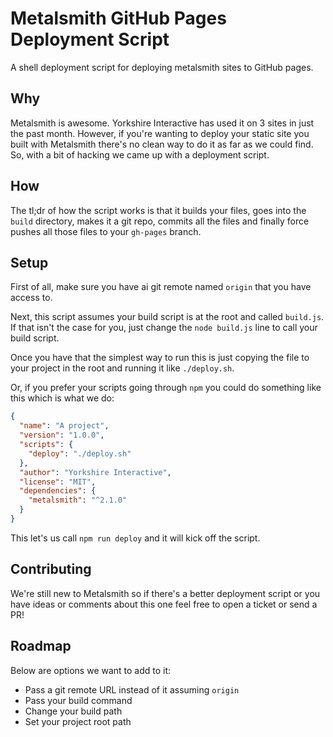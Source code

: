 # Metalsmith GitHub Pages Deployment Script

A shell deployment script for deploying metalsmith sites to GitHub pages.

## Why

Metalsmith is awesome. Yorkshire Interactive has used it on 3 sites in just the
past month. However, if you're wanting to deploy your static site you built
with Metalsmith there's no clean way to do it as far as we could find. So, with
a bit of hacking we came up with a deployment script.

## How

The tl;dr of how the script works is that it builds your files, goes into the
`build` directory, makes it a git repo, commits all the files and finally force
pushes all those files to your `gh-pages` branch.

## Setup

First of all, make sure you have ai git remote named `origin` that you have
access to.

Next, this script assumes your build script is at the root and called
`build.js`. If that isn't the case for you, just change the `node build.js`
line to call your build script.

Once you have that the simplest way to run this is just copying the file
to your project in the root and running it like `./deploy.sh`.

Or, if you prefer your scripts going through `npm` you could do something like
this which is what we do:

```json
{
  "name": "A project",
  "version": "1.0.0",
  "scripts": {
    "deploy": "./deploy.sh"
  },
  "author": "Yorkshire Interactive",
  "license": "MIT",
  "dependencies": {
    "metalsmith": "^2.1.0"
  }
}
```

This let's us call `npm run deploy` and it will kick off the script.

## Contributing

We're still new to Metalsmith so if there's a better deployment script or you
have ideas or comments about this one feel free to open a ticket or send a PR!

## Roadmap

Below are options we want to add to it:

- Pass a git remote URL instead of it assuming `origin`
- Pass your build command
- Change your build path
- Set your project root path
